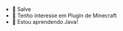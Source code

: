 - 👋 Salve
- 👀 Tenho interesse em Plugin de Minecraft
- 🌱 Estou aprendendo Java!

<!---
NeobyDev/NeobyDev is a ✨ special ✨ repository because its `README.md` (this file) appears on your GitHub profile.
You can click the Preview link to take a look at your changes.
--->
